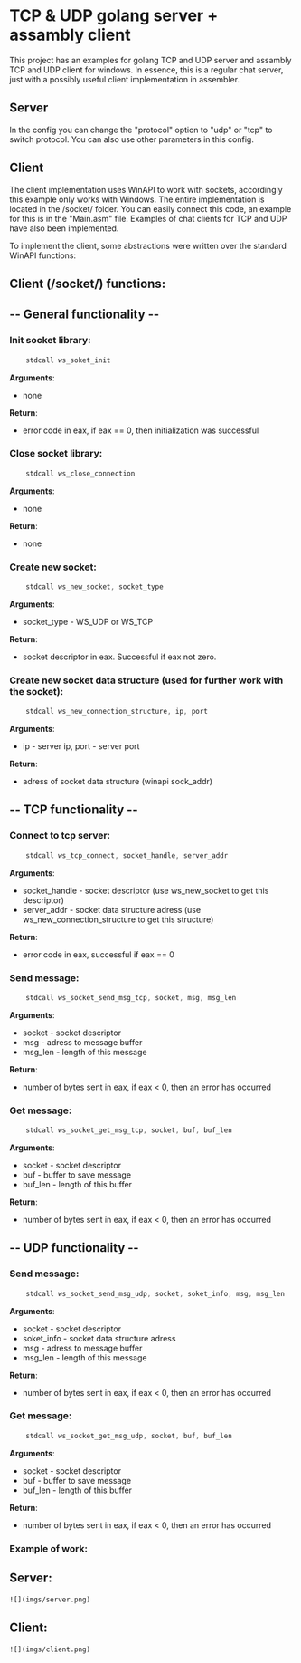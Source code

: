 # TCP & UDP golang server + assambly client
This project has an examples for golang TCP and UDP server and assambly TCP and UDP client for windows.
In essence, this is a regular chat server, just with a possibly useful client implementation in assembler.

## Server
In the config you can change the "protocol" option to "udp" or "tcp" to switch protocol.
You can also use other parameters in this config.

## Client
The client implementation uses WinAPI to work with sockets, accordingly this example only works with Windows.
The entire implementation is located in the /socket/ folder. You can easily connect this code, an example for this is in the "Main.asm" file. Examples of chat clients for TCP and UDP have also been implemented.

To implement the client, some abstractions were written over the standard WinAPI functions:
## Client (/socket/) functions:
## -- General functionality --
### Init socket library:
```asm
    stdcall ws_soket_init
```
**Arguments**: 
- none

**Return**: 
- error code in eax, if eax == 0, then initialization was successful

### Close socket library: 
```asm
    stdcall ws_close_connection
```
**Arguments**: 
- none

**Return**: 
- none

### Create new socket:
```asm
    stdcall ws_new_socket, socket_type
```
**Arguments**: 
- socket_type - WS_UDP or WS_TCP

**Return**: 
- socket descriptor in eax. Successful if eax not zero.

### Create new socket data structure (used for further work with the socket):
```asm
    stdcall ws_new_connection_structure, ip, port
```
**Arguments**: 
- ip - server ip, port - server port

**Return**: 
- adress of socket data structure (winapi sock_addr)

## -- TCP functionality --
### Connect to tcp server: 
```asm
    stdcall ws_tcp_connect, socket_handle, server_addr
```
**Arguments**: 
- socket_handle - socket descriptor (use ws_new_socket to get this descriptor)
- server_addr - socket data structure adress (use ws_new_connection_structure to get this structure)

**Return**:
- error code in eax, successful if eax == 0

### Send message:
```asm
    stdcall ws_socket_send_msg_tcp, socket, msg, msg_len
```
**Arguments**:
- socket - socket descriptor
- msg - adress to message buffer
- msg_len - length of this message

**Return**:
- number of bytes sent in eax, if eax < 0, then an error has occurred
### Get message:
```asm
    stdcall ws_socket_get_msg_tcp, socket, buf, buf_len
```
**Arguments**:
- socket - socket descriptor
- buf - buffer to save message
- buf_len - length of this buffer

**Return**:
- number of bytes sent in eax, if eax < 0, then an error has occurred

## -- UDP functionality --
### Send message:
```asm
    stdcall ws_socket_send_msg_udp, socket, soket_info, msg, msg_len
```
**Arguments**:
- socket - socket descriptor
- soket_info - socket data structure adress
- msg - adress to message buffer
- msg_len - length of this message

**Return**:
- number of bytes sent in eax, if eax < 0, then an error has occurred

### Get message:
```asm
    stdcall ws_socket_get_msg_udp, socket, buf, buf_len
```
**Arguments**:
- socket - socket descriptor
- buf - buffer to save message
- buf_len - length of this buffer

**Return**:
- number of bytes sent in eax, if eax < 0, then an error has occurred 

### Example of work:
## Server:
    ![](imgs/server.png)
## Client:
    ![](imgs/client.png)